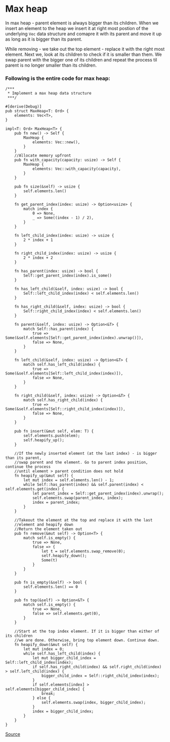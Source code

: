 # Max heap

In max heap - parent element is always bigger than its children. When we insert an element to the
heap we insert it at right most postion of the underlying `Vec` data structure and comapre it with
its parent and move it up as long as it is bigger than its parent.

While removing - we take out the top element - replace it with the right most element. Next we,
look at its children to check if it is smaller than them. We swap parent with the bigger one of its
children and repeat the process til parent is no longer smaller than its children.

### Following is the entire code for max heap:
```rust, ignore
/***
 * Implement a max heap data structure
 ***/

#[derive(Debug)]
pub struct MaxHeap<T: Ord> {
    elements: Vec<T>,
}

impl<T: Ord> MaxHeap<T> {
    pub fn new() -> Self {
        MaxHeap {
            elements: Vec::new(),
        }
    }
    //Allocate memory upfront
    pub fn with_capacity(capacity: usize) -> Self {
        MaxHeap {
            elements: Vec::with_capacity(capacity),
        }
    }
    
    pub fn size(&self) -> usize {
        self.elements.len()
    }

    fn get_parent_index(index: usize) -> Option<usize> {
        match index {
            0 => None,
            _ => Some((index - 1) / 2),
        }
    }

    fn left_child_index(index: usize) -> usize {
        2 * index + 1
    }

    fn right_child_index(index: usize) -> usize {
        2 * index + 2
    }

    fn has_parent(index: usize) -> bool {
        Self::get_parent_index(index).is_some()
    }

    fn has_left_child(&self, index: usize) -> bool {
        Self::left_child_index(index) < self.elements.len()
    }

    fn has_right_child(&self, index: usize) -> bool {
        Self::right_child_index(index) < self.elements.len()
    }

    fn parent(&self, index: usize) -> Option<&T> {
        match Self::has_parent(index) {
            true => Some(&self.elements[Self::get_parent_index(index).unwrap()]),
            false => None,
        }
    }

    fn left_child(&self, index: usize) -> Option<&T> {
        match self.has_left_child(index) {
            true => Some(&self.elements[Self::left_child_index(index)]),
            false => None,
        }
    }

    fn right_child(&self, index: usize) -> Option<&T> {
        match self.has_right_child(index) {
            true => Some(&self.elements[Self::right_child_index(index)]),
            false => None,
        }
    }

    pub fn insert(&mut self, elem: T) {
        self.elements.push(elem);
        self.heapify_up();
    }

    //If the newly inserted element (at the last index) - is bigger than its parent,
    //swap parent and the element. Go to parent index position, continue the process
    //until element > parent condition does not hold
    fn heapify_up(&mut self) {
        let mut index = self.elements.len() - 1;
        while Self::has_parent(index) && self.parent(index) < self.elements.get(index) {
            let parent_index = Self::get_parent_index(index).unwrap();
            self.elements.swap(parent_index, index);
            index = parent_index;
        }
    }

    //Takeout the element at the top and replace it with the last
    //element and heapify down
    //Return the element taken out
    pub fn remove(&mut self) -> Option<T> {
        match self.is_empty() {
            true => None,
            false => {
                let t = self.elements.swap_remove(0);
                self.heapify_down();
                Some(t)
            }
        }
    }
    
    pub fn is_empty(&self) -> bool {
        self.elements.len() == 0
    }

    pub fn top(&self) -> Option<&T> {
        match self.is_empty() {
            true => None,
            false => self.elements.get(0),
        }
    }

    //Start at the top index element. If it is bigger than either of its children
    //we are done. Otherwise, bring top element down. Continue down.
    fn heapify_down(&mut self) {
        let mut index = 0;
        while self.has_left_child(index) {
            let mut bigger_child_index = Self::left_child_index(index);
            if self.has_right_child(index) && self.right_child(index) > self.left_child(index) {
                bigger_child_index = Self::right_child_index(index);
            }
            if self.elements[index] > self.elements[bigger_child_index] {
                break;
            } else {
                self.elements.swap(index, bigger_child_index);
            }
            index = bigger_child_index;
        }
    }
}
```
[Source](https://github.com/ratulb/programming_problems_in_rust/blob/master/max_heap/src/lib.rs)


